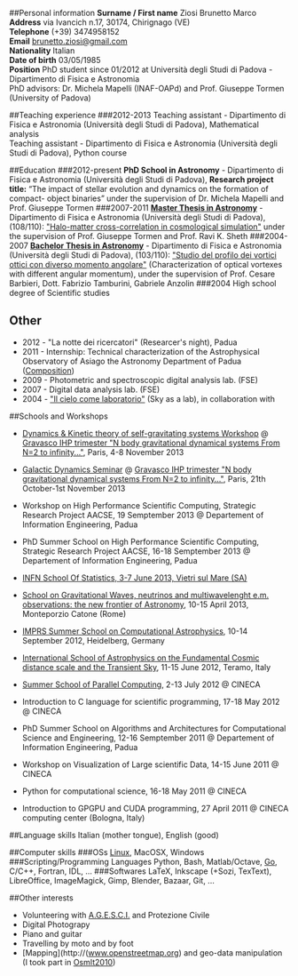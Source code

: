 <!-- 
.. link: 
.. description: 
.. tags: personal, phd, work
.. date: 2013/08/16 23:40:58
.. title: Curriculum vitae
.. slug: curriculum-vitae
-->

##Personal information
**Surname / First name** Ziosi Brunetto Marco    
**Address** via Ivancich n.17, 30174, Chirignago (VE)    
**Telephone** (+39) 3474958152    
**Email** brunetto.ziosi@gmail.com    
**Nationality** Italian    
**Date of birth** 03/05/1985    
**Position** PhD student since 01/2012 at Università degli Studi di Padova - Dipartimento di Fisica e Astronomia    
PhD advisors: Dr. Michela Mapelli (INAF-OAPd) and Prof. Giuseppe Tormen (University of Padova)

##Teaching experience
###2012-2013
Teaching assistant - Dipartimento di Fisica e Astronomia (Università degli Studi di Padova), Mathematical
analysis    
Teaching assistant - Dipartimento di Fisica e Astronomia (Università degli Studi di Padova), Python
course    

##Education
###2012-present 
**PhD School in Astronomy** - Dipartimento di Fisica e Astronomia (Università degli Studi di Padova),
**Research project title:** “The impact of stellar evolution and dynamics on the formation of compact-
object binaries” under the supervision of Dr. Michela Mapelli and Prof. Giuseppe Tormen
###2007-2011
[**Master Thesis in Astronomy**](research/master.html) - Dipartimento di Fisica e Astronomia (Università degli Studi di Padova),
(108/110): ["Halo-matter cross-correlation in cosmological simulation"](../files/masterThesis.pdf) under the supervision of
Prof. Giuseppe Tormen and Prof. Ravi K. Sheth
###2004-2007
[**Bachelor Thesis in Astronomy**](research/bachelor.html) - Dipartimento di Fisica e Astronomia (Università degli Studi di Padova),
(103/110): ["Studio del profilo dei vortici ottici con diverso momento angolare"](../files/bachelorThesis.pdf) (Characterization of
optical vortexes with different angular momentum), under the supervision of Prof. Cesare Barbieri, Dott.
Fabrizio Tamburini, Gabriele Anzolin
###2004
High school degree of Scientific studies

## Other

* 2012 - "La notte dei ricercatori" (Researcer's night), Padua
* 2011 - Internship: Technical characterization of the Astrophysical Observatory of Asiago
the Astronomy Department of Padua ([Composition](../files/CieloLaboratorio-Morin-ZiosiPontiniDelnegro.pdf))
* 2009 - Photometric and spectroscopic digital analysis lab. (FSE)
* 2007 - Digital data analysis lab. (FSE)
* 2004 - ["Il cielo come laboratorio"](http://www.astro.unipd.it/progettoeducativo/) (Sky as a lab), in collaboration with 

##Schools and Workshops
* [Dynamics & Kinetic theory of self-gravitating systems Workshop](http://uma.ensta-paristech.fr/conf/gravasco/W2.html) @ [Gravasco IHP trimester "N body gravitational dynamical systems From N=2 to infinity..."](http://uma.ensta-paristech.fr/conf/gravasco/home.html), Paris, 4-8 November 2013

* [Galactic Dynamics Seminar](http://uma.ensta-paristech.fr/conf/gravasco/P3.html) @ [Gravasco IHP trimester "N body gravitational 
dynamical systems From N=2 to infinity..."](http://uma.ensta-paristech.fr/conf/gravasco/home.html), Paris, 21th October-1st November 2013
* Workshop on High Performance Scientific Computing, Strategic Research Project AACSE, 19 Semptember 2013 @ Departement of Information Engineering, Padua
* PhD Summer School on High Performance Scientific Computing, Strategic Research Project AACSE, 16-18 Semptember 2013 @ Departement of Information Engineering, Padua
* [INFN School Of Statistics, 3-7 June 2013, Vietri sul Mare (SA)](http://agenda.infn.it/conferenceDisplay.py?confId=5719)
* [School on Gravitational Waves, neutrinos 
and multiwavelenght e.m. observations: the new frontier of Astronomy](http://www.roma1.infn.it/teongrav/VESF/SCHOOL2013_WEBSITE/Vesf_School.html), 10-15 April 2013, Monteporzio Catone (Rome)
* [IMPRS Summer School on Computational Astrophysics](http://www.mpia.de/imprs-hd/SummerSchools/2012/), 10-14 September 2012, Heidelberg, Germany
* [International School of Astrophysics on the Fundamental Cosmic distance scale and the Transient Sky](http://isa2012.oa-teramo.inaf.it/index.php/home), 11-15 June 2012, Teramo, Italy
* [Summer School of Parallel Computing](http://www.cineca.it/it/content/summer-school-parallel-computing), 2-13 July 2012 @ CINECA
* Introduction to C language for scientific programming, 17-18 May 2012 @ CINECA
* PhD Summer School on Algorithms and Architectures for Computational Science and Engineering, 12-16 Semptember 2011 @ Departement of Information Engineering, Padua
* Workshop on Visualization of Large scientific Data, 14-15 June 2011 @ CINECA
* Python for computational science, 16-18 May 2011 @ CINECA
* Introduction to GPGPU and CUDA programming, 27 April 2011 @ CINECA computing center (Bologna, Italy)

##Language skills
Italian (mother tongue), English (good)

##Computer skills
###OSs
[Linux](http://www.ubuntu.org), MacOSX, Windows
###Scripting/Programming Languages
Python, Bash, Matlab/Octave, [Go](http://golang.org), C/C++, Fortran, IDL, ...
###Softwares
LaTeX, Inkscape (+Sozi, TexText), LibreOffice, ImageMagick, Gimp, Blender, Bazaar, Git, ...

##Other interests
* Volunteering with [A.G.E.S.C.I.](http://www.agesci.org) and Protezione Civile
* Digital Photograpy
* Piano and guitar
* Travelling by moto and by foot
* [Mapping](http://(www.openstreetmap.org) and geo-data manipulation 
(I took part in [OsmIt2010](http://www.dicat.unige.it/osmit2010/))
